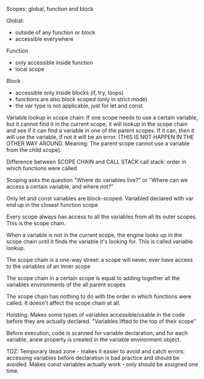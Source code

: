 Scopes: global, function and block

Global:

- outside of any function or block
- accessible everywhere

Function

- only accessible inside function
- local scope

Block

- accessible only inside blocks (if, try, loops)
- functions are also block scoped (only in strict mode)
- the var type is not applicable, just for let and const

Variable lookup in scope chain:
If one scope needs to use a certain variable, but it cannot find it in the current scope, it will lookup in the scope chain and see if it can find a variable in one of the parent scopes. If it can, then it will use the variable, if not it will be an error. (THIS IS NOT HAPPEN IN THE OTHER WAY AROUND. Meaning: The parent scope cannot use a variable from the child scope).

Difference between SCOPE CHAIN and CALL STACK
call stack: order in which functions were called

Scoping asks the question "Where do variables live?" or "Where can we access a certain variable, and where not?"

Only let and const variables are block-scoped. Variabled declared with var end up in the closest function scope

Every scope always has access to all the variables from all its outer scopes. This is the scope chain.

When a variable is not in the current scope, the engine looks up in the scope chain until it finds the variable it's looking for. This is called variable lookup.

The scope chain is a one-way street: a scope will never, ever have access to the variables of an inner scope

The scope chain in a certain scope is equal to adding together all the variables environments of the all parent scopes

The scope chain has nothing to do with the order in which functions were called. It doesn't affect the scope chain at all.

Hoisting: Makes some types of variables accessible/usable in the code before they are actually declared. "Variables lifted to the top of their scope"

Before execution, code is scanned for variable declaration, and for each variable, anew property is created in the variable environment object.

TDZ: Temporary dead zone - makes it easier to avoid and catch errors: accessing variables before declaration is bad practice and should be avoided. Makes const variables actually work - only should be assigned one time.
